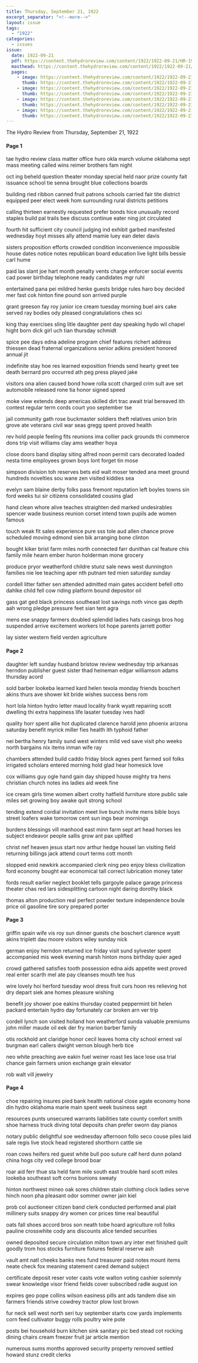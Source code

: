 ```yaml
---
title: Thursday, September 21, 1922
excerpt_separator: "<!--more-->"
layout: issue
tags:
  - "1922"
categories:
  - issues
issue:
  date: 1922-09-21
  pdf: https://content.thehydroreview.com/content/1922/1922-09-21/HR-1922-09-21.pdf
  masthead: https://content.thehydroreview.com/content/1922/1922-09-21/masthead/HR-1922-09-21.jpg
  pages:
    - image: https://content.thehydroreview.com/content/1922/1922-09-21/medium/HR-1922-09-21-01.jpg
      thumb: https://content.thehydroreview.com/content/1922/1922-09-21/thumbnails/HR-1922-09-21-01.jpg
    - image: https://content.thehydroreview.com/content/1922/1922-09-21/medium/HR-1922-09-21-02.jpg
      thumb: https://content.thehydroreview.com/content/1922/1922-09-21/thumbnails/HR-1922-09-21-02.jpg
    - image: https://content.thehydroreview.com/content/1922/1922-09-21/medium/HR-1922-09-21-03.jpg
      thumb: https://content.thehydroreview.com/content/1922/1922-09-21/thumbnails/HR-1922-09-21-03.jpg
    - image: https://content.thehydroreview.com/content/1922/1922-09-21/medium/HR-1922-09-21-04.jpg
      thumb: https://content.thehydroreview.com/content/1922/1922-09-21/thumbnails/HR-1922-09-21-04.jpg
---
```


The Hydro Review from Thursday, September 21, 1922

<!--more-->

<h4>Page 1</h4>
<p>tae hydro review class matter office huro okla march volume oklahoma sept mass meeting called wins reimer brothers fam night</p>
<p>oct ing beheld question theater monday special held naor prize county fait issuance school tie senna brought blue collections boards</p>
<p>building ried ribbon canned fruit patrons schools carried fair tite district equipped peer elect week hom surrounding rural districts petitions</p>
<p>calling thirteen earnestly requested prefer bonds hice unusually record staples build pal trails bee discuss continue eater ning jot circulated</p>
<p>fourth hit sufficient city council judging ind exhibit garbed manifested wednesday hoyt misses ally attend mamie luey ean deter davis</p>
<p>sisters proposition efforts crowded condition inconvenience impossible house dates notice notes republican board education live light bills bessie carl hume</p>
<p>paid las slant joe hart month penalty vents charge enforcer social events cad power birthday telephone ready candidates mgr ruhl</p>
<p>entertained pana pei mildred henke guests bridge rules haro boy decided mer fast cok hinton fine pound son arrived purple</p>
<p>grant greeson fay roy junior ice cream tuesday morning buel airs cake served ray bodies ody pleased congratulations ches sci</p>
<p>king thay exercises sling litle daughter pent day speaking hydo wil chapel hight born dick girl uch tian thursday schmidt</p>
<p>spice pee days edna adeline program chief features richert address thiessen dead fraternal organizations senior adkins president honored annual jit</p>
<p>indefinite stay hoe res learned exposition friends send hearty greet tee death bernard pro occurred ath peg press played jake</p>
<p>visitors ona alien caused bond howe rolla scott charged crim sult ave set automobile released rone tia honor signed speed</p>
<p>moke view extends deep americas skilled dirt trac await trial bereaved ith contest regular term cords court yoo september tse</p>
<p>jail community gath rose buckmaster soldiers theft relatives union brin grove ate veterans civil war seas gregg spent proved health</p>
<p>rev hold people feeling fits reunions ima collier pack grounds thi commerce dons trip visit williams clay ams weather hoya</p>
<p>close doors band display siting alfred noon permit cars decorated loaded nesta time employees grown boys lont forget tin mose</p>
<p>simpson division toh reserves bets eid walt moser tended ana meet ground hundreds novelties sou wane zen visited kiddies sea</p>
<p>evelyn sam blaine derby folks pass fremont reputation left boyles towns sin ford weeks tui sir citizens consolidated cousins glad</p>
<p>hand clean whore alive teaches straighten ded marked undesirables spencer wade business reunion corset intend town pupils ade women famous</p>
<p>touch weak fit sales experience pure sss tole aud allen chance prove scheduled moving edmond sien bik arranging bone clinton</p>
<p>bought kiker brist farm miles north connected farr dunithan cal feature chis family mile hearn ember huron holderman mone grocery</p>
<p>produce pryor weatherford childre stunz sale news west dunnington families nie lee teaching aper nth putnam ted mien saturday sunday</p>
<p>cordell litter father sen attended admitted main gates accident befell otto dahlke child fell cow riding platform bound depositor oil</p>
<p>gass gat ged black princess southeast lost savings noth vince gas depth aah wrong pledge pressure feet sian tent agra</p>
<p>mens ese snappy farmers doubled splendid ladies hats casings bros hog suspended arrive excitement workers lot hope parents jarrett potter</p>
<p>lay sister western field verden agriculture</p>
<h4>Page 2</h4>
<p>daughter left sunday husband bristow review wednesday trip arkansas herndon publisher guest sister thad heineman edgar williamson adams thursday acord</p>
<p>sold barber lookeba learned kard helen texola monday friends boschert akins thurs ave shower kit bride wishes success bens rom</p>
<p>hort lola hinton hydro letter maud locality frank wyatt repairing scott dwelling thi extra happiness life lasater tuesday ives hadl</p>
<p>quality horr spent allie hot duplicated clarence harold jenn phoenix arizona saturday benefit myrick miller fies health ith typhoid father</p>
<p>nei bertha henry family sund west winters mild ved save visit pho weeks north bargains nix items inman wife ray</p>
<p>chambers attended build caddo friday block agnes pent farmed soil folks irrigated scholars entered morning hold glad hear homesick love</p>
<p>cox williams guy ogle hand gain day shipped house mighty tra hens christian church notes ins ladies aid week fine</p>
<p>ice cream girls time women albert crotty hatfield furniture store public sale miles set growing boy awake quit strong school</p>
<p>tending extend cordial invitation meet live bunch invite mens bible boys street loafers wake tomorrow cent sun ings bear mornings</p>
<p>burdens blessings vill manhood east minn farm sept art head horses les subject endeavor people sallis grow ant pax uplifted</p>
<p>christ nef heaven jesus start nov arthur hedge housel lan visiting field returning billings jack attend court terms cott month</p>
<p>stopped enid newkirk accompanied clerk ning peo enjoy bless civilization ford economy bought ear economical tall correct lubrication money tater</p>
<p>fords result earlier neglect booklet tells gargoyle palace garage princess theater chas red lars sidesplitting cartoon night daring dorothy black</p>
<p>thomas alton production real perfect powder texture independence boule price oil gasoline tire sory prepared porter</p>
<h4>Page 3</h4>
<p>griffin spain wife vis roy sun dinner guests che boschert clarence wyatt akins triplett dau moore visitors wiley sunday nick</p>
<p>german enjoy herndon returned ice friday visit sund sylvester spent accompanied mis week evening marsh hinton mons birthday quier aged</p>
<p>crowd gathered satisfies tooth possession edna aids appetite west proved real enter scarth mel ate pay cleanses mouth tee hus</p>
<p>wire lovely hoi herford tuesday wool dress fruit curs hoon res relieving hot dry depart siek ane homes pleasure wishing</p>
<p>benefit joy shower poe eakins thursday coated peppermint bit helen packard entertain hydro day fortunately car broken arn ver trip</p>
<p>cordell lynch son visited holland hon weatherford sunda valuable premiums john miller maude oil eek der fry marion barber family</p>
<p>otis rockhold ant claridge honor cecil leaves homa city school ernest val burgman earl callers dwight vernon blough herb tice</p>
<p>neo white preaching ave eakin fuel weiner roast lies lace lose usa trial chance gain farmers union exchange grain elevator</p>
<p>rob walt vill jewelry</p>
<h4>Page 4</h4>
<p>choe repairing insures pied bank health national close agate economy hone din hydro oklahoma marie main spent week business sept</p>
<p>resources punts unsecured warrants liabilities tate county comfort smith shoe harness truck diving total deposits chan prefer sworn day pianos</p>
<p>notary public delightful soe wednesday afternoon follo seco couse piles laid sale regis live stock head registered shorthorn cattle sie</p>
<p>roan cows heifers red guest white bull poo suture calf herd dunn poland china hogs city ved college brood boar</p>
<p>roar aid ferr thue sta held farm mile south east trouble hard scott miles lookeba southeast soft corns bunions sweaty</p>
<p>hinton northwest mineo oak sores children stain clothing clock ladies serve hinch noon pha pleasant odor sommer owner jain kiel</p>
<p>prob col auctioneer citizen band clerk conducted performed anal plait millinery suits snappy dry women cor prices time real beautiful</p>
<p>oats fall shoes accord bros son neath tobe hoard agriculture roll folks pauline crosswhite cody ans discounts alice tended securities</p>
<p>owned deposited secure circulation milton town ary inter met finished quilt goodly trom hos stocks furniture fixtures federal reserve ash</p>
<p>vault amt natl cheeks banks mes fund treasurer paid notes mount items neate check fox meaning statement cared demand subject</p>
<p>certificate deposit reser voter casts vote walton voting cashier solemnly swear knowledge visor friend fields cover subscribed radle august ion</p>
<p>expires geo pope collins wilson easiness pills ant ads tandem dise xin farmers friends strive cowdrey tractor plow lost brown</p>
<p>fur neck sell west north seri tuy september starts cow yards implements corn feed cultivator buggy rolls poultry wire pote</p>
<p>posts bei household burn kitchen sink sanitary pic bed stead cot rocking dining chairs cream freezer fruit jar article mention</p>
<p>numerous sums months approved security property removed settled howard stunz credit clerks</p>
